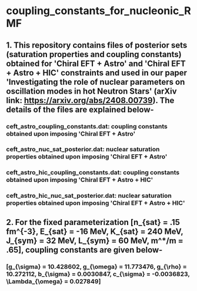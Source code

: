 # coupling_constants_for_nucleonic_RMF
## 1.  This repository contains files of posterior sets (saturation properties and coupling constants) obtained for 'Chiral EFT + Astro' and 'Chiral EFT + Astro + HIC' constraints and used in our paper 'Investigating the role of nuclear parameters on oscillation modes in hot Neutron Stars' (arXiv link: https://arxiv.org/abs/2408.00739). The details of the files are explained below-
### ceft_astro_coupling_constants.dat: coupling constants obtained upon imposing 'Chiral EFT + Astro'
### ceft_astro_nuc_sat_posterior.dat: nuclear saturation properties obtained upon imposing 'Chiral EFT + Astro'
### ceft_astro_hic_coupling_constants.dat: coupling constants obtained upon imposing 'Chiral EFT + Astro + HIC'
### ceft_astro_hic_nuc_sat_posterior.dat: nuclear saturation properties obtained upon imposing 'Chiral EFT + Astro + HIC'

## 2.  For the fixed parameterization [n_{sat} = .15 fm^{-3}, E_{sat} = -16 MeV, K_{sat} = 240 MeV, J_{sym} = 32 MeV, L_{sym} = 60 MeV, m^*/m = .65], coupling constants are given below-
### [g_{\sigma}	= 10.428602, g_{\omega}	= 11.773476, g_{\rho}	= 10.272112, b_{\sigma}	= 0.0030847, c_{\sigma}	= -0.0036823, \Lambda_{\omega} = 0.027849]
